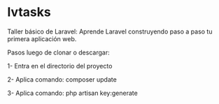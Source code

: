 # lvtasks
Taller básico de Laravel: Aprende Laravel construyendo paso a paso tu primera aplicación web.

Pasos luego de clonar o descargar:

1- Entra en el directorio del proyecto

2- Aplica comando: composer update

3- Aplica comando: php artisan key:generate
